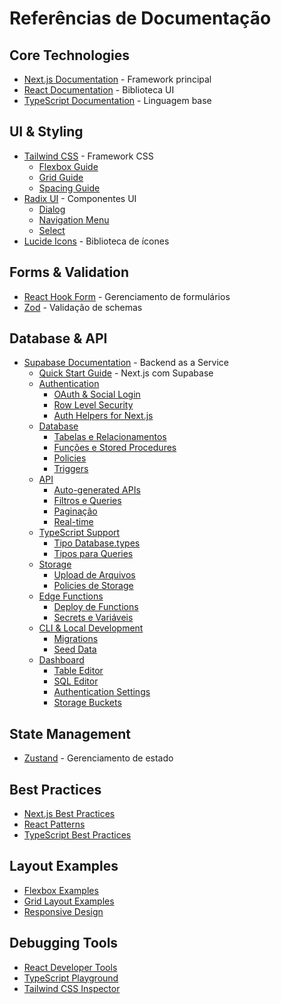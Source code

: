 # Referências de Documentação

## Core Technologies
- [Next.js Documentation](https://nextjs.org/docs) - Framework principal
- [React Documentation](https://react.dev/) - Biblioteca UI
- [TypeScript Documentation](https://www.typescriptlang.org/docs/) - Linguagem base

## UI & Styling
- [Tailwind CSS](https://tailwindcss.com/docs) - Framework CSS
  - [Flexbox Guide](https://tailwindcss.com/docs/flex)
  - [Grid Guide](https://tailwindcss.com/docs/grid-template-columns)
  - [Spacing Guide](https://tailwindcss.com/docs/padding)
- [Radix UI](https://www.radix-ui.com/docs/primitives/overview/introduction) - Componentes UI
  - [Dialog](https://www.radix-ui.com/docs/primitives/components/dialog)
  - [Navigation Menu](https://www.radix-ui.com/docs/primitives/components/navigation-menu)
  - [Select](https://www.radix-ui.com/docs/primitives/components/select)
- [Lucide Icons](https://lucide.dev/icons/) - Biblioteca de ícones

## Forms & Validation
- [React Hook Form](https://react-hook-form.com/docs) - Gerenciamento de formulários
- [Zod](https://zod.dev/) - Validação de schemas

## Database & API
- [Supabase Documentation](https://supabase.com/docs) - Backend as a Service
  - [Quick Start Guide](https://supabase.com/docs/guides/getting-started/quickstarts/nextjs) - Next.js com Supabase
  - [Authentication](https://supabase.com/docs/guides/auth)
    - [OAuth & Social Login](https://supabase.com/docs/guides/auth/social-login)
    - [Row Level Security](https://supabase.com/docs/guides/auth/row-level-security)
    - [Auth Helpers for Next.js](https://supabase.com/docs/guides/auth/auth-helpers/nextjs)
  - [Database](https://supabase.com/docs/guides/database)
    - [Tabelas e Relacionamentos](https://supabase.com/docs/guides/database/tables)
    - [Funções e Stored Procedures](https://supabase.com/docs/guides/database/functions)
    - [Policies](https://supabase.com/docs/guides/auth/row-level-security/policy-examples)
    - [Triggers](https://supabase.com/docs/guides/database/triggers)
  - [API](https://supabase.com/docs/guides/api)
    - [Auto-generated APIs](https://supabase.com/docs/guides/api/rest/auto-generated-apis)
    - [Filtros e Queries](https://supabase.com/docs/reference/javascript/select)
    - [Paginação](https://supabase.com/docs/reference/javascript/rangeFrom-rangeTo)
    - [Real-time](https://supabase.com/docs/guides/realtime/concepts)
  - [TypeScript Support](https://supabase.com/docs/guides/api/typescript-support)
    - [Tipo Database.types](https://supabase.com/docs/guides/api/typescript-support#generating-types)
    - [Tipos para Queries](https://supabase.com/docs/reference/javascript/typescript-support)
  - [Storage](https://supabase.com/docs/guides/storage)
    - [Upload de Arquivos](https://supabase.com/docs/guides/storage/uploads)
    - [Policies de Storage](https://supabase.com/docs/guides/storage/security/access-control)
  - [Edge Functions](https://supabase.com/docs/guides/functions)
    - [Deploy de Functions](https://supabase.com/docs/guides/functions/deploy)
    - [Secrets e Variáveis](https://supabase.com/docs/guides/functions/secrets)
  - [CLI & Local Development](https://supabase.com/docs/guides/cli)
    - [Migrations](https://supabase.com/docs/guides/cli/local-development#database-migrations)
    - [Seed Data](https://supabase.com/docs/guides/cli/seeding-your-database)
  - [Dashboard](https://supabase.com/dashboard)
    - [Table Editor](https://supabase.com/dashboard/project/_/editor)
    - [SQL Editor](https://supabase.com/dashboard/project/_/sql)
    - [Authentication Settings](https://supabase.com/dashboard/project/_/auth/users)
    - [Storage Buckets](https://supabase.com/dashboard/project/_/storage/buckets)

## State Management
- [Zustand](https://docs.pmnd.rs/zustand/getting-started/introduction) - Gerenciamento de estado

## Best Practices
- [Next.js Best Practices](https://nextjs.org/docs/pages/building-your-application/routing/pages-and-layouts)
- [React Patterns](https://react.dev/learn/thinking-in-react)
- [TypeScript Best Practices](https://www.typescriptlang.org/docs/handbook/declaration-files/do-s-and-don-ts.html)

## Layout Examples
- [Flexbox Examples](https://tailwindcss.com/docs/flex#basic-usage)
- [Grid Layout Examples](https://tailwindcss.com/docs/grid-template-columns#basic-usage)
- [Responsive Design](https://tailwindcss.com/docs/responsive-design)

## Debugging Tools
- [React Developer Tools](https://react.dev/learn/react-developer-tools)
- [TypeScript Playground](https://www.typescriptlang.org/play)
- [Tailwind CSS Inspector](https://tailwindcss.com/docs/browser-support#debugging-in-safari)
